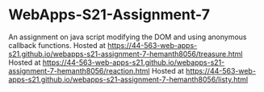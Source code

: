# WebApps-S21-Assignment-7
An assignment on java script modifying the DOM and using anonymous callback functions.
Hosted at https://44-563-web-apps-s21.github.io/webapps-s21-assignment-7-hemanth8056/treasure.html
Hosted at https://44-563-web-apps-s21.github.io/webapps-s21-assignment-7-hemanth8056/reaction.html
Hosted at https://44-563-web-apps-s21.github.io/webapps-s21-assignment-7-hemanth8056/listy.html
